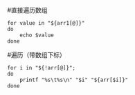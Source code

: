 
#直接遍历数组
```
for value in "${arr1[@]}"
do
    echo $value
done
```

#遍历（带数组下标）
```
for i in "${!arr[@]}";   
do   
    printf "%s\t%s\n" "$i" "${arr[$i]}"  
done  
```

